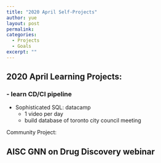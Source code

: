 ```yaml
---
title: "2020 April Self-Projects"
author: yue
layout: post
permalink:
categories:
  - Projects
  - Goals
excerpt: ""
---
```


## 2020 April Learning Projects:

### - learn CD/CI pipeline

- Sophisticated SQL: datacamp
    - 1 video per day
    - build database of toronto city council meeting


Community Project:

## AISC GNN on Drug Discovery webinar

